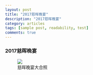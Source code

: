 ```yaml
---
layout: post
title: "2017慈晖晚宴"
description: "2017慈晖晚宴"
category: articles
tags: [sample post, readability, test]
comments: true
---
```


### 2017慈晖晚宴

<figure>
	<img src="https://lh3.googleusercontent.com/FkPCk7DAuXGU1fo2q2ee-g5wCjpEvHP4jS3CKd0t3pcy7Oen3mk63HuQtiJROJJc97JYV0Y6QIiwOMz02K4ihTRl3D_c9RuEJs6int04WZeER1jBMCXMABoEVkpyztXpktgbDCkSjU9Q9KMsnXt7oP70yKTK9SVn_T2_512va9ODFFyJimv7ECPjN6HqhQcg4vVEijOm_h_fNvxDMfmuWgrcfiDeMEQSiKeGgyOnvMGpRdSrWEVLhPO_gG1gJzIP7o7xgPjRCXQdTDi8ezFPGcksIDr6gdQRYP6g30JzMpK7DP25l1og_y71SVIel6TdWatYzBrFEdVyiH55kjQqeWEv9LAPcgeLh3tNx3zs8IppUq0X5M3o627M4Q0UeJPyOb9L3Nt3lC3SVgcJLUhyatJyyhAg7FJ9c30gHgHsveRRju0BTNPyMST7AqldoTsZ4hsNCjzV-w6zgsdqBsGs6B_pWr0dJ357vPiCgpIdNwsPUH-IZ4PvxToGr9Ok_dC4NJHIBGTbB5Lz1T17v2UFXDYEquLrVq9o8oRDkwyId9gOtqHTTA401VHTnlkaHY7Twa0sKt49J-76AuVDUoq8u483quRpxNEtgsCFN4tpRmiZv00A41bnYqnLIxupQzkfKR4S2Sr1c-2UmS1Z22Uc-qH3vMlz7gGvEW63v3-vBQ=w1577-h887-no">
	<figcaption>慈晖晚宴大合照</figcaption>
</figure>